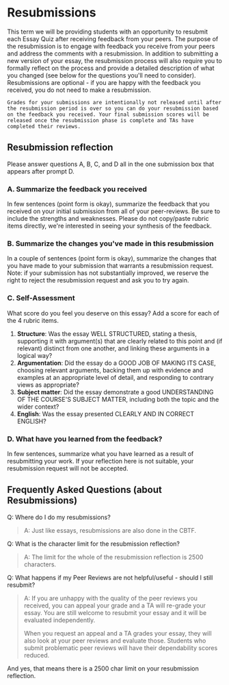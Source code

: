 # Resubmissions

This term we will be providing students with an opportunity to resubmit each Essay Quiz after receiving feedback from your peers.
The purpose of the resubmission is to engage with feedback you receive from your peers and address the comments with a resubmission.
In addition to submitting a new version of your essay, the resubmission process will also require you to formally reflect on the process and provide a detailed description of what you changed (see below for the questions you'll need to consider).
Resubmissions are optional - if you are happy with the feedback you received, you do not need to make a resubmission.

```{important}
Grades for your submissions are intentionally not released until after the resubmission period is over so you can do your resubmission based on the feedback you received. Your final submission scores will be released once the resubmission phase is complete and TAs have completed their reviews.
```

## Resubmission reflection

Please answer questions A, B, C, and D all in the one submission box that appears after prompt D.

### A. Summarize the feedback you received

In few sentences (point form is okay), summarize the feedback that you received on your initial submission from all of your peer-reviews. Be sure to include the strengths and weaknesses. Please do not copy/paste rubric items directly, we're interested in seeing your synthesis of the feedback.

### B. Summarize the changes you've made in this resubmission

In a couple of sentences (point form is okay), summarize the changes that you have made to your submission that warrants a resubmission request. Note: if your submission has not substantially improved, we reserve the right to reject the resubmission request and ask you to try again.

### C. Self-Assessment
What score do you feel you deserve on this essay? Add a score for each of the 4 rubric items.

1. **Structure**: Was the essay WELL STRUCTURED, stating a thesis, supporting it with argument(s) that are clearly related to this point and (if relevant) distinct from one another, and linking these arguments in a logical way?
2. **Argumentation**: Did the essay do a GOOD JOB OF MAKING ITS CASE, choosing relevant arguments, backing them up with evidence and examples at an appropriate level of detail, and responding to contrary views as appropriate?
3. **Subject matter**: Did the essay demonstrate a good UNDERSTANDING OF THE COURSE'S SUBJECT MATTER, including both the topic and the wider context?
4. **English**: Was the essay presented CLEARLY AND IN CORRECT ENGLISH?

### D. What have you learned from the feedback?

In few sentences, summarize what you have learned as a result of resubmitting your work. If your reflection here is not suitable, your resubmission request will not be accepted.

## Frequently Asked Questions (about Resubmissions)

Q: Where do I do my resubmissions?
> A: Just like essays, resubmissions are also done in the CBTF.

Q: What is the character limit for the resubmission reflection?
> A: The limit for the whole of the resubmission reflection is 2500 characters.

Q: What happens if my Peer Reviews are not helpful/useful - should I still resubmit?

> A: If you are unhappy with the quality of the peer reviews you received, you can appeal your grade and a TA will re-grade your essay. You are still welcome to resubmit your essay and it will be evaluated independently.
> 
> When you request an appeal and a TA grades your essay, they will also look at your peer reviews and evaluate those. Students who submit problematic peer reviews will have their dependability scores reduced.




And yes, that means there is a 2500 char limit on your resubmission reflection.